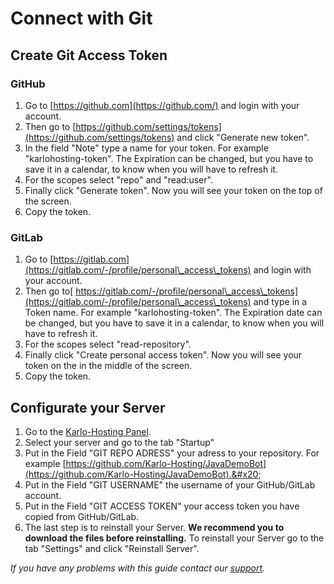 # Connect with Git

## Create Git Access Token

### GitHub

1. Go to [https://github.com](https://github.com/) and login with your account.
1. Then go to [https://github.com/settings/tokens](https://github.com/settings/tokens) and click "Generate new token".
1. In the field "Note" type a name for your token. For example "karlohosting-token". The Expiration can be changed, but you have to save it in a calendar, to know when you will have to refresh it.&#x20;
1. For the scopes select "repo" and "read:user".&#x20;
1. Finally click "Generate token". Now you will see your token on the top of the screen.
1. Copy the token.&#x20;

### GitLab

1. Go to [https://gitlab.com](https://gitlab.com/-/profile/personal\_access\_tokens) and login with your account.&#x20;
1. Then go to[ https://gitlab.com/-/profile/personal\_access\_tokens](https://gitlab.com/-/profile/personal\_access\_tokens) and type in a Token name. For example "karlohosting-token". The Expiration date can be changed, but you have to save it in a calendar, to know when you will have to refresh it.&#x20;
1. For the scopes select "read-repository".&#x20;
1. Finally click "Create personal access token". Now you will see your token on the in the middle of the screen.&#x20;
1. Copy the token.

## Configurate your Server

1. Go to the [Karlo-Hosting Panel](https://panel.karlo-hosting.com/).
1. Select your server and go to the tab "Startup"
1. Put in the Field "GIT REPO ADRESS" your adress to your repository. For example [https://github.com/Karlo-Hosting/JavaDemoBot](https://github.com/Karlo-Hosting/JavaDemoBot).&#x20;
1. Put in the Field "GIT USERNAME" the username of your GitHub/GitLab account.
1. Put in the Field "GIT ACCESS TOKEN" your access token you have copied from GitHub/GitLab.
1. The last step is to reinstall your Server. **We recommend you to download the files before reinstalling.** To reinstall your Server go to the tab "Settings" and click "Reinstall Server".

_If you have any problems with this guide contact our_ [_support_](https://customer.karlo-hosting.com/)_._
